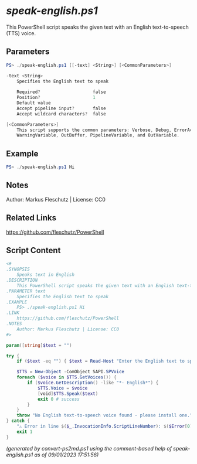 *speak-english.ps1*
================

This PowerShell script speaks the given text with an English text-to-speech (TTS) voice.

Parameters
----------
```powershell
PS> ./speak-english.ps1 [[-text] <String>] [<CommonParameters>]

-text <String>
    Specifies the English text to speak
    
    Required?                    false
    Position?                    1
    Default value                
    Accept pipeline input?       false
    Accept wildcard characters?  false

[<CommonParameters>]
    This script supports the common parameters: Verbose, Debug, ErrorAction, ErrorVariable, WarningAction, 
    WarningVariable, OutBuffer, PipelineVariable, and OutVariable.
```

Example
-------
```powershell
PS> ./speak-english.ps1 Hi

```

Notes
-----
Author: Markus Fleschutz | License: CC0

Related Links
-------------
https://github.com/fleschutz/PowerShell

Script Content
--------------
```powershell
<#
.SYNOPSIS
	Speaks text in English
.DESCRIPTION
	This PowerShell script speaks the given text with an English text-to-speech (TTS) voice.
.PARAMETER text
	Specifies the English text to speak
.EXAMPLE
	PS> ./speak-english.ps1 Hi
.LINK
	https://github.com/fleschutz/PowerShell
.NOTES
	Author: Markus Fleschutz | License: CC0
#>

param([string]$text = "")

try {
	if ($text -eq "") { $text = Read-Host "Enter the English text to speak" }

	$TTS = New-Object -ComObject SAPI.SPVoice
	foreach ($voice in $TTS.GetVoices()) {
		if ($voice.GetDescription() -like "*- English*") {
			$TTS.Voice = $voice
			[void]$TTS.Speak($text)
			exit 0 # success
		}
	}
	throw "No English text-to-speech voice found - please install one."
} catch {
	"⚠️ Error in line $($_.InvocationInfo.ScriptLineNumber): $($Error[0])"
	exit 1
}
```

*(generated by convert-ps2md.ps1 using the comment-based help of speak-english.ps1 as of 09/01/2023 17:51:56)*
